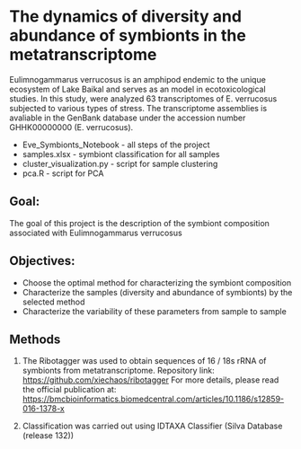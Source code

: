 # The dynamics of diversity and abundance of symbionts in the metatranscriptome

Eulimnogammarus verrucosus  is an amphipod endemic to the unique ecosystem of Lake Baikal and serves as an model in ecotoxicological studies. In this study, were analyzed 63 transcriptomes of E. verrucosus subjected to various types of stress. The transcriptome assemblies is avaliable in the GenBank database under the accession number  GHHK00000000 (E. verrucosus). 

- Eve_Symbionts_Notebook - all steps of the project
- samples.xlsx - symbiont classification for all samples
- cluster_visualization.py - script for sample clustering
- pca.R - script for PCA

## Goal:

The goal of this project is the description of the symbiont composition associated with Eulimnogammarus verrucosus

## Objectives:

- Choose the optimal method for characterizing the symbiont composition
- Characterize the samples (diversity and abundance of symbionts) by the selected method
- Characterize the variability of these parameters from sample to sample

## Methods

1. The Ribotagger was used to obtain sequences of 16 / 18s rRNA of symbionts from metatranscriptome. 
Repository link: https://github.com/xiechaos/ribotagger
For more details, please read the official publication at:
https://bmcbioinformatics.biomedcentral.com/articles/10.1186/s12859-016-1378-x

2. Classification was carried out using IDTAXA Classifier (Silva Database (release 132))

